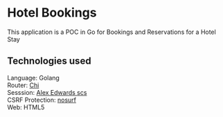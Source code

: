 # Hotel Bookings 

This application is a POC in Go for Bookings and Reservations for a Hotel Stay

## Technologies used

Language: Golang  
Router: [Chi](https://github.com/go-chi/chi/v5)   
Sesssion: [Alex Edwards scs](https://github.com/alexedwards/scs/v2)  
CSRF Protection: [nosurf](https://github.com/justinas/nosurf)  
Web: HTML5

